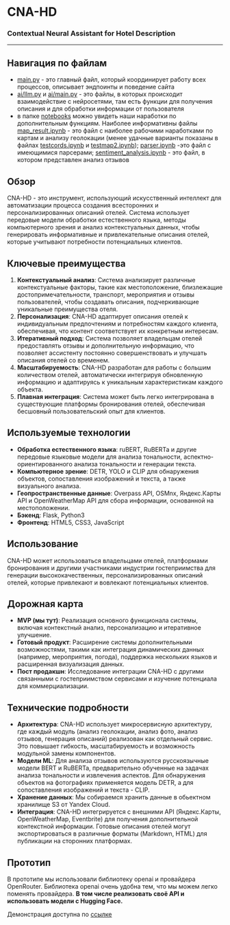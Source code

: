 # CNA-HD
### Contextual Neural Assistant for Hotel Description

---
## Навигация по файлам
- [main.py](https://github.com/zabojeb/CNA-HD/blob/main/main.py) - это главный файл, который координирует работу всех процессов, описывает эндпоинты и поведение сайта
- [ai/llm.py](https://github.com/zabojeb/CNA-HD/blob/main/ai/llm.py) и [ai/main.py](https://github.com/zabojeb/CNA-HD/blob/main/ai/main.py) - это файлы, в которых происходит взаимодействие с нейросетями, там есть функции для получения описания и для обработки информации от пользователя
- в папке [notebooks](https://github.com/zabojeb/CNA-HD/tree/main/notebooks) можно увидеть наши наработки по дополнительным функциям. Наиболее информативны файлы [map_result.ipynb](https://github.com/zabojeb/CNA-HD/blob/main/notebooks/map_result.ipynb) - это файл с наиболее рабочими наработками по картам и анализу геолокации (менее удачные варианты показаны в файлах [testcords.ipynb](https://github.com/zabojeb/CNA-HD/blob/main/notebooks/testcords.ipynb) и [testmap2.ipynb](https://github.com/zabojeb/CNA-HD/blob/main/notebooks/testmap2.ipynb)); [parser.ipynb](https://github.com/zabojeb/CNA-HD/blob/main/notebooks/parser.ipynb) -это файл с имеющимися парсерами; [sentiment_analysis.ipynb](https://github.com/zabojeb/CNA-HD/blob/main/notebooks/sentiment_analysis.ipynb) - это файл, в котором представлен анализ отзывов


## Обзор
CNA-HD - это инструмент, использующий искусственный интеллект для автоматизации процесса создания всесторонних и персонализированных описаний отелей. Система использует передовые модели обработки естественного языка, методы компьютерного зрения и анализ контекстуальных данных, чтобы генерировать информативные и привлекательные описания отелей, которые учитывают потребности потенциальных клиентов.

## Ключевые преимущества
1. **Контекстуальный анализ**: Система анализирует различные контекстуальные факторы, такие как местоположение, близлежащие достопримечательности, транспорт, мероприятия и отзывы пользователей, чтобы создавать описания, подчеркивающие уникальные преимущества отеля.
2. **Персонализация**: CNA-HD адаптирует описания отелей к индивидуальным предпочтениям и потребностям каждого клиента, обеспечивая, что контент соответствует их конкретным интересам.
3. **Итеративный подход**: Система позволяет владельцам отелей предоставлять отзывы и дополнительную информацию, что позволяет ассистенту постоянно совершенствовать и улучшать описания отелей со временем.
4. **Масштабируемость**: CNA-HD разработан для работы с большим количеством отелей, автоматически интегрируя обновленную информацию и адаптируясь к уникальным характеристикам каждого объекта.
5. **Плавная интеграция**: Система может быть легко интегрирована в существующие платформы бронирования отелей, обеспечивая бесшовный пользовательский опыт для клиентов.

## Используемые технологии
- **Обработка естественного языка**: ruBERT, RuBERTa и другие передовые языковые модели для анализа тональности, аспектно-ориентированного анализа тональности и генерации текста.
- **Компьютерное зрение**: DETR, YOLO и CLIP для обнаружения объектов, сопоставления изображений и текста, а также визуального анализа.
- **Геопространственные данные**: Overpass API, OSMnx, Яндекс.Карты API и OpenWeatherMap API для сбора информации, основанной на местоположении.
- **Бэкенд**: Flask, Python3
- **Фронтенд**: HTML5, CSS3, JavaScript

## Использование
CNA-HD может использоваться владельцами отелей, платформами бронирования и другими участниками индустрии гостеприимства для генерации высококачественных, персонализированных описаний отелей, которые привлекают и вовлекают потенциальных клиентов.

## Дорожная карта
- **MVP (мы тут)**: Реализация основного функционала системы, включая контекстный анализ, персонализацию и итеративное улучшение.
- **Готовый продукт**: Расширение системы дополнительными возможностями, такими как интеграция динамических данных (например, мероприятия, погода), поддержка нескольких языков и расширенная визуализация данных.
- **Пост продакшн**: Исследование интеграции CNA-HD с другими связанными с гостеприимством сервисами и изучение потенциала для коммерциализации.

## Технические подробности
- **Архитектура**: CNA-HD использует микросервисную архитектуру, где каждый модуль (анализ геолокации, анализ фото, анализ отзывов, генерация описаний) реализован как отдельный сервис. Это повышает гибкость, масштабируемость и возможность модульной замены компонентов.
- **Модели ML**: Для анализа отзывов используются русскоязычные модели BERT и RuBERTa, предварительно обученные на задачах анализа тональности и извлечения аспектов. Для обнаружения объектов на фотографиях применяется модель DETR, а для сопоставления изображений и текста - CLIP.
- **Хранение данных**: Мы собираемся хранить данные в обьектном хранилище S3 от Yandex Cloud.
- **Интеграция**: CNA-HD интегрируется с внешними API (Яндекс.Карты, OpenWeatherMap, Eventbrite) для получения дополнительной контекстной информации. Готовые описания отелей могут экспортироваться в различные форматы (Markdown, HTML) для публикации на сторонних платформах.

## Прототип
В прототипе мы использовали библиотеку openai и провайдера OpenRouter. Библиотека openai очень удобна тем, что мы можем легко поменять провайдера. **В том числе реализовать своё API и использовать модели с Hugging Face.**

Демонстрация доступна по [ссылке](http://38.180.168.36/)
